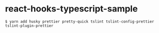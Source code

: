 # react-hooks-typescript-sample

```terminal
$ yarn add husky prettier pretty-quick tslint tslint-config-prettier tslint-plugin-prettier
```
